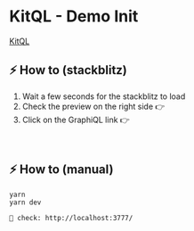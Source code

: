 # KitQL - Demo Init

[KitQL](https://github.com/jycouet/kitql#kitql)
## ⚡ How to (stackblitz)

1. Wait a few seconds for the stackblitz to load
2. Check the preview on the right side 👉
3. Click on the GraphiQL link 👉

<br />

## ⚡ How to (manual)

```
yarn
yarn dev

🥳 check: http://localhost:3777/
```
